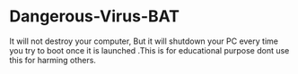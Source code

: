 # Dangerous-Virus-BAT
It will not destroy your computer, But it will shutdown your PC every time you try to boot once it is launched .This is for educational purpose dont use this for harming others.
